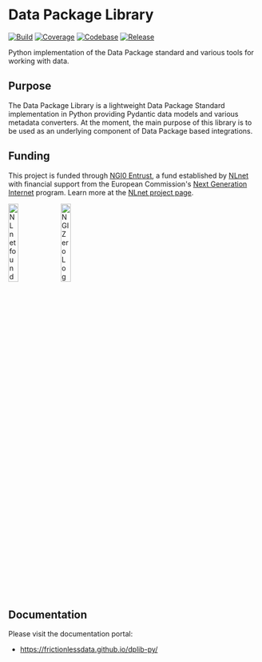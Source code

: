# Data Package Library

[![Build](https://img.shields.io/github/actions/workflow/status/frictionlessdata/dplib-py/general.yaml?branch=main)](https://github.com/frictionlessdata/dplib-py/actions)
[![Coverage](https://img.shields.io/codecov/c/github/frictionlessdata/dplib-py/main)](https://codecov.io/gh/frictionlessdata/dplib-py)
[![Codebase](https://img.shields.io/badge/codebase-github-brightgreen)](https://github.com/frictionlessdata/dplib-py)
[![Release](https://img.shields.io/pypi/v/dplib-py.svg)](https://pypi.python.org/pypi/dplib-py)

Python implementation of the Data Package standard and various tools for working with data.

## Purpose

The Data Package Library is a lightweight Data Package Standard implementation in Python providing Pydantic data models and various metadata converters. At the moment, the main purpose of this library is to be used as an underlying component of Data Package based integrations.

## Funding

This project is funded through [NGI0 Entrust](https://nlnet.nl/entrust), a fund established by [NLnet](https://nlnet.nl) with financial support from the European Commission's [Next Generation Internet](https://ngi.eu) program. Learn more at the [NLnet project page](https://nlnet.nl/FrictionlessStandards).

[<img src="https://nlnet.nl/logo/banner.png" alt="NLnet foundation logo" width="20%" />](https://nlnet.nl)
[<img src="https://nlnet.nl/image/logos/NGI0_tag.svg" alt="NGI Zero Logo" width="20%" />](https://nlnet.nl/entrust)

## Documentation

Please visit the documentation portal:

- https://frictionlessdata.github.io/dplib-py/
